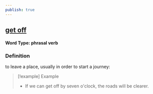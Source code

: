 ```yaml
---
publish: true
---
```


## [get off](https://dictionary.cambridge.org/dictionary/english/get-off)

#### Word Type: phrasal verb
### Definition
to leave a place, usually in order to start a journey:

>[!example] Example
> - If we can get off by seven o'clock, the roads will be clearer.
